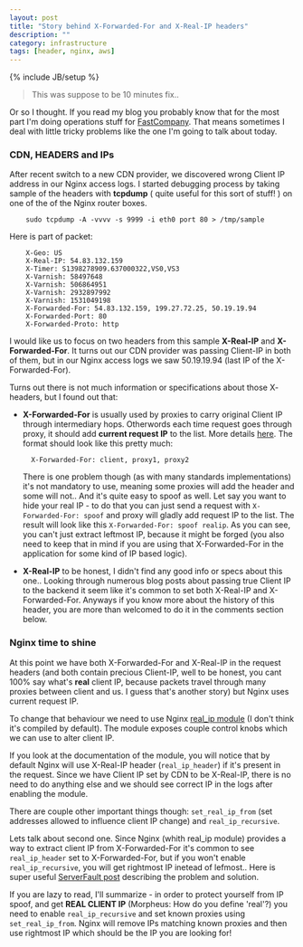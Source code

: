 ```yaml
---
layout: post
title: "Story behind X-Forwarded-For and X-Real-IP headers"
description: ""
category: infrastructure
tags: [header, nginx, aws]
---
```

{% include JB/setup %}

> This was suppose to be 10 minutes fix.. 

Or so I thought. If you read my blog you probably know that for the most part I'm doing operations stuff for [FastCompany](http://www.fastcompany.com). That means sometimes I deal with little tricky problems like the one I'm going to talk about today.

### CDN, HEADERS and IPs

After recent switch to a new CDN provider, we discovered wrong Client IP address in our Nginx access logs. I started debugging process by taking sample of the headers with **tcpdump** ( quite useful for this sort of stuff! ) on one of the of the Nginx router boxes.

        sudo tcpdump -A -vvvv -s 9999 -i eth0 port 80 > /tmp/sample

Here is part of packet:

        X-Geo: US
        X-Real-IP: 54.83.132.159
        X-Timer: S1398278909.637000322,VS0,VS3
        X-Varnish: 58497648
        X-Varnish: 506864951
        X-Varnish: 2932897992
        X-Varnish: 1531049198
        X-Forwarded-For: 54.83.132.159, 199.27.72.25, 50.19.19.94
        X-Forwarded-Port: 80
        X-Forwarded-Proto: http

I would like us to focus on two headers from this sample **X-Real-IP** and **X-Forwarded-For**. It turns out our CDN provider was passing Client-IP in both of them, but in our Nginx access logs we saw 50.19.19.94 (last IP of the X-Forwarded-For). 

Turns out there is not much information or specifications about those X- headers, but I found out that:

* **X-Forwarded-For** is usually used by proxies to carry original Client IP through intermediary hops. Otherwords each time request goes through proxy, it should add **current request IP** to the list. More details [here](http://en.wikipedia.org/wiki/X-Forwarded-For). The format should look like this pretty much:

        X-Forwarded-For: client, proxy1, proxy2

    There is one problem though (as with many standards implementations) it's not mandatory to use, meaning some proxies will add the header and some will not.. And it's quite easy to spoof as well. Let say you want to hide your real IP - to do that you can just send a request with `X-Forwarded-For: spoof` and proxy will gladly add request IP to the list. The result will look like this `X-Forwarded-For: spoof realip`. As you can see, you can't just extract leftmost IP, because it might be forged (you also need to keep that in mind if you are using that X-Forwarded-For in the application for some kind of IP based logic).

* **X-Real-IP** to be honest, I didn't find any good info or specs about this one.. Looking through numerous blog posts about passing true Client IP to the backend it seem like it's common to set both X-Real-IP and X-Forwarded-For. Anyways if you know more about the history of this header, you are more than welcomed to do it in the comments section below.

### Nginx time to shine

At this point we have both X-Forwarded-For and X-Real-IP in the request headers (and both contain precious Client-IP, well to be honest, you cant 100% say what's **real** client IP, because packets travel through many proxies between client and us. I guess that's another story) but Nginx uses current request IP.

To change that behaviour we need to use Nginx [real_ip module](http://nginx.org/en/docs/http/ngx_http_realip_module.html) (I don't think it's compiled by default). The module exposes couple control knobs which we can use to alter client IP.

If you look at the documentation of the module, you will notice that by default Nginx will use X-Real-IP header (`real_ip_header`) if it's present in the request. Since we have Client IP set by CDN to be X-Real-IP, there is no need to do anything else and we should see correct IP in the logs after enabling the module.

There are couple other important things though: `set_real_ip_from` (set addresses allowed to influence client IP change) and `real_ip_recursive`.

Lets talk about second one. Since Nginx (whith real_ip module) provides a way to extract client IP from X-Forwarded-For it's common to see `real_ip_header` set to X-Forwarded-For, but if you won't enable `real_ip_recursive`, you will get rightmost IP inetead of lefmost.. Here is super useful [ServerFault post](http://serverfault.com/questions/314574/nginx-real-ip-header-and-x-forwarded-for-seems-wrong/414166#414166) describing the problem and solution.

If you are lazy to read, I'll summarize - in order to protect yourself from IP spoof, and get **REAL CLIENT IP** (Morpheus: How do you define 'real'?) you need to enable `real_ip_recursive` and set known proxies using `set_real_ip_from`. Nginx will remove IPs matching known proxies and then use rightmost IP which should be the IP you are looking for!
